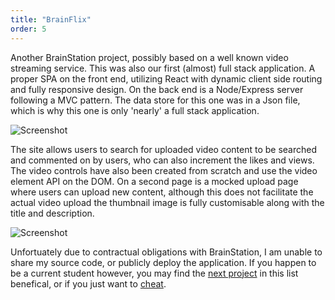 ```yaml
---
title: "BrainFlix"
order: 5
---
```


Another BrainStation project, possibly based on a well known video streaming service. This was also our first (almost) full stack application. A proper SPA on the front end, utilizing React with dynamic client side routing and fully responsive design. On the back end is a Node/Express server following a MVC pattern. The data store for this one was in a Json file, which is why this one is only 'nearly' a full stack application.

![Screenshot](/images/brainflix-img-1.jpg#image-center)

The site allows users to search for uploaded video content to be searched and commented on by users, who can also increment the likes and views. The video controls have also been created from scratch and use the video element API on the DOM.
On a second page is a mocked upload page where users can upload new content, although this does not facilitate the actual video upload the thumbnail image is fully customisable along with the title and description.

![Screenshot](/images/brainflix-img-2.jpg#image-center)

Unfortuately due to contractual obligations with BrainStation, I am unable to share my source code, or publicly deploy the application. If you happen to be a current student however, you may find the [next project](/projects/helpful-resources#link-info) in this list benefical, or if you just want to [cheat](/all-the-answers#link-info#cheat).
